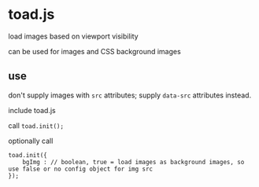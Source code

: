 toad.js
=======
load images based on viewport visibility

can be used for images and CSS background images

## use

don't supply images with `src` attributes; supply `data-src` attributes instead.

include toad.js

call `toad.init();`

optionally call 

    toad.init({
        bgImg : // boolean, true = load images as background images, so use false or no config object for img src 
    });
